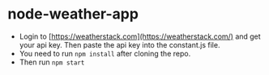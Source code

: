 # node-weather-app

- Login to [https://weatherstack.com](https://weatherstack.com/) and get your api key. Then paste the api key into the constant.js file.
- You need to run `npm install` after cloning the repo.
- Then run `npm start`
